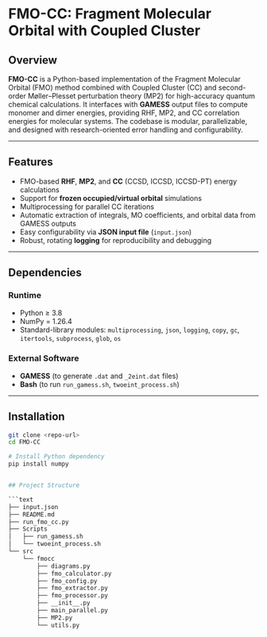 # FMO-CC: Fragment Molecular Orbital with Coupled Cluster

## Overview

**FMO-CC** is a Python-based implementation of the Fragment Molecular Orbital (FMO) method combined with Coupled Cluster (CC) and second-order 
Møller–Plesset perturbation theory (MP2) for high-accuracy quantum chemical calculations. It interfaces with **GAMESS** output files to compute 
monomer and dimer energies, providing RHF, MP2, and CC correlation energies for molecular systems. The codebase is modular, parallelizable, and 
designed with research-oriented error handling and configurability.

---

## Features

- FMO-based **RHF**, **MP2**, and **CC** (CCSD, ICCSD, ICCSD-PT) energy calculations  
- Support for **frozen occupied/virtual orbital** simulations  
- Multiprocessing for parallel CC iterations  
- Automatic extraction of integrals, MO coefficients, and orbital data from GAMESS outputs  
- Easy configurability via **JSON input file** (`input.json`)  
- Robust, rotating **logging** for reproducibility and debugging

---

## Dependencies

### Runtime

- Python ≥ 3.8  
- NumPy = 1.26.4  
- Standard-library modules: `multiprocessing`, `json`, `logging`, `copy`, `gc`, `itertools`, `subprocess`, `glob`, `os`

### External Software

- **GAMESS** (to generate `.dat` and `_2eint.dat` files)
- **Bash** (to run `run_gamess.sh`, `twoeint_process.sh`)

---

## Installation

```bash
git clone <repo-url>
cd FMO-CC

# Install Python dependency
pip install numpy


## Project Structure

```text
├── input.json
├── README.md
├── run_fmo_cc.py
├── Scripts
│   ├── run_gamess.sh
│   └── twoeint_process.sh
└── src
    └── fmocc
        ├── diagrams.py
        ├── fmo_calculator.py
        ├── fmo_config.py
        ├── fmo_extractor.py
        ├── fmo_processor.py
        ├── __init__.py
        ├── main_parallel.py
        ├── MP2.py
        └── utils.py
```
